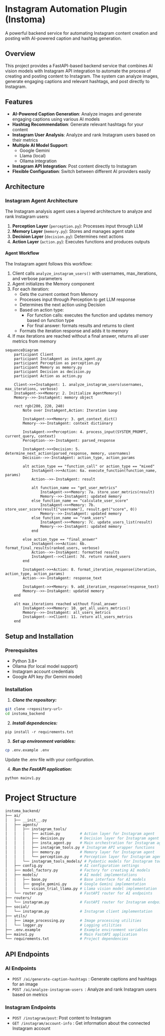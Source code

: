 # Instagram Automation Plugin (Instoma)

A powerful backend service for automating Instagram content creation and posting with AI-powered caption and hashtag generation.

## Overview

This project provides a FastAPI-based backend service that combines AI vision models with Instagram API integration to automate the process of creating and posting content to Instagram. The system can analyze images, generate engaging captions and relevant hashtags, and post directly to Instagram.

## Features

- **AI-Powered Caption Generation**: Analyze images and generate engaging captions using various AI models
- **Hashtag Recommendation**: Generate relevant hashtags for your content
- **Instagram User Analysis**: Analyze and rank Instagram users based on their metrics
- **Multiple AI Model Support**: 
  - Google Gemini
  - Llama (local)
  - Ollama integration
- **Instagram API Integration**: Post content directly to Instagram
- **Flexible Configuration**: Switch between different AI providers easily

## Architecture

### Instagram Agent Architecture

The Instagram analysis agent uses a layered architecture to analyze and rank Instagram users:

1. **Perception Layer** (`perception.py`): Processes input through LLM
2. **Memory Layer** (`memory.py`): Stores and manages agent state
3. **Decision Layer** (`decision.py`): Determines next actions
4. **Action Layer** (`action.py`): Executes functions and produces outputs

#### Agent Workflow

The Instagram agent follows this workflow:

1. Client calls `analyze_instagram_users()` with usernames, max_iterations, and verbose parameters
2. Agent initializes the Memory component
3. For each iteration:
   - Gets the current context from Memory
   - Processes input through Perception to get LLM response
   - Determines the next action using Decision
   - Based on action type:
     - For function calls: executes the function and updates memory based on function type
     - For final answer: formats results and returns to client
   - Formats the iteration response and adds it to memory
4. If max iterations are reached without a final answer, returns all user metrics from memory

``` mermaid
sequenceDiagram
    participant Client
    participant InstaAgent as insta_agent.py
    participant Perception as perception.py
    participant Memory as memory.py
    participant Decision as decision.py
    participant Action as action.py
    
    Client->>+InstaAgent: 1. analyze_instagram_users(usernames, max_iterations, verbose)
    InstaAgent->>+Memory: 2. Initialize AgentMemory()
    Memory-->>-InstaAgent: memory object
    
    rect rgb(200, 220, 240)
        Note over InstaAgent,Action: Iteration Loop
        
        InstaAgent->>+Memory: 3. get_context_dict()
        Memory-->>-InstaAgent: context dictionary
        
        InstaAgent->>+Perception: 4. process_input(SYSTEM_PROMPT, current_query, context)
        Perception-->>-InstaAgent: parsed_response
        
        InstaAgent->>+Decision: 5. determine_next_action(parsed_response, memory, usernames)
        Decision-->>-InstaAgent: action_type, action_params
        
        alt action_type == "function_call" or action_type == "mixed"
            InstaAgent->>+Action: 6a. execute_function(function_name, params)
            Action-->>-InstaAgent: result
            
            alt function_name == "get_user_metrics"
                InstaAgent->>+Memory: 7a. store_user_metrics(result)
                Memory-->>-InstaAgent: updated memory
            else function_name == "calculate_user_score"
                InstaAgent->>+Memory: 7b. store_user_score(result["username"], result.get("score", 0))
                Memory-->>-InstaAgent: updated memory
            else function_name == "rank_users"
                InstaAgent->>+Memory: 7c. update_users_list(result)
                Memory-->>-InstaAgent: updated memory
            end
            
        else action_type == "final_answer"
            InstaAgent->>+Action: 6b. format_final_results(ranked_users, verbose)
            Action-->>-InstaAgent: formatted results
            InstaAgent-->>Client: 7d. return ranked_users
        end
        
        InstaAgent->>+Action: 8. format_iteration_response(iteration, action_type, action_params)
        Action-->>-InstaAgent: response_text
        
        InstaAgent->>+Memory: 9. add_iteration_response(response_text)
        Memory-->>-InstaAgent: updated memory
    end
    
    alt max_iterations reached without final_answer
        InstaAgent->>+Memory: 10. get_all_users_metrics()
        Memory-->>-InstaAgent: all_users_metrics
        InstaAgent-->>Client: 11. return all_users_metrics
    end
```
## Setup and Installation

### Prerequisites

- Python 3.8+
- Ollama (for local model support)
- Instagram account credentials
- Google API key (for Gemini model)

### Installation

1. ***Clone the repository:***

```bash
git clone <repository-url>
cd instoma_backend
```

2. ***Install dependencies:***

`pip install -r requirements.txt`


3. ***Set up environment variables:***
```bash
cp .env.example .env
```
Update the .env file with your configuration.

4. ***Run the FastAPI application:***
```bash
python mainv1.py
```


# Project Structure
``` bash
instoma_backend/
├── ai/
│   ├── __init__.py
│   ├── agents/
│   │   ├── instagram_tools/
│   │   │   ├── action.py         # Action layer for Instagram agent
│   │   │   ├── decision.py       # Decision layer for Instagram agent
│   │   │   ├── insta_agent.py    # Main orchestration for Instagram agent
│   │   │   ├── instagram_tools.py # Instagram API wrapper functions
│   │   │   ├── memory.py         # Memory layer for Instagram agent
│   │   │   └── perception.py     # Perception layer for Instagram agent
│   │   └── instagram_tools_models/ # Pydantic models for Instagram tools
│   ├── config.py                 # AI configuration settings
│   ├── model_factory.py          # Factory for creating AI models
│   ├── models/                   # AI model implementations
│   │   ├── base.py               # Base interface for AI models
│   │   ├── google_gemini.py      # Google Gemini implementation
│   │   └── vision_trial_llama.py # Llama vision model implementation
│   └── router.py                 # FastAPI router for AI endpoints
├── routers/
│   └── instagram.py              # FastAPI router for Instagram endpoints
├── social/
│   └── instagram.py              # Instagram client implementation
├── utils/
│   ├── image_processing.py       # Image processing utilities
│   └── logger.py                 # Logging utilities
├── .env.example                  # Example environment variables
├── mainv1.py                     # Main FastAPI application
└── requirements.txt              # Project dependencies

```

## API Endpoints
### AI Endpoints
- `POST /ai/generate-caption-hashtags` : Generate captions and hashtags for an image
- `POST /ai/analyze-instagram-users `: Analyze and rank Instagram users based on metrics
### Instagram Endpoints
- `POST /instagram/post`: Post content to Instagram
- `GET /instagram/account-info` : Get information about the connected Instagram account